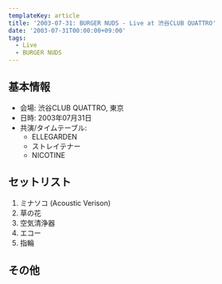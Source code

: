 ```yaml
---
templateKey: article
title: '2003-07-31: BURGER NUDS - Live at 渋谷CLUB QUATTRO'
date: '2003-07-31T00:00:00+09:00'
tags:
  - Live
  - BURGER NUDS
---
```

## 基本情報

* 会場: 渋谷CLUB QUATTRO, 東京
* 日時: 2003年07月31日
* 共演/タイムテーブル:
  * ELLEGARDEN
  * ストレイテナー
  * NICOTINE

## セットリスト

1. ミナソコ (Acoustic Verison)
1. 草の花
1. 空気清浄器
1. エコー
1. 指輪 

## その他

